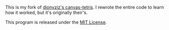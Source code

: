 This is my fork of [dionyziz's canvas-tetris](https://github.com/dionyziz/canvas-tetris/).
I rewrote the entire code to learn how it worked, but it's originally their's.

This program is released under the [MIT License](http://opensource.org/licenses/MIT/).
